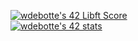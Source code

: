 <a href="https://github.com/JaeSeoKim/badge42"><img src="https://badge42.vercel.app/api/v2/cl2zu1sil002509mf9zd91hy6/project/2415339" alt="wdebotte's 42 Libft Score" /></a>
<br>
<a href="https://github.com/JaeSeoKim/badge42"><img src="https://badge42.vercel.app/api/v2/cl2zu1sil002509mf9zd91hy6/stats?cursusId=21&coalitionId=46" alt="wdebotte's 42 stats" /></a>
